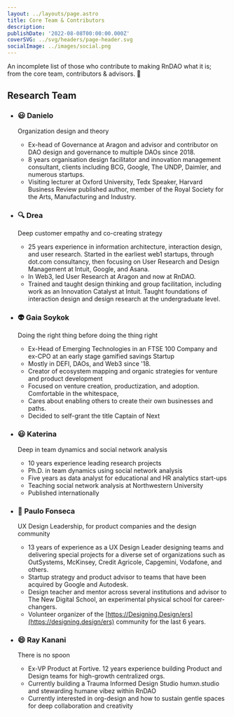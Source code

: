 ```yaml
---
layout: ../layouts/page.astro
title: Core Team & Contributors
description:
publishDate: '2022-08-08T00:00:00.000Z'
coverSVG: ../svg/headers/page-header.svg
socialImage: ../images/social.png
---
```


An incomplete list of those who contribute to making RnDAO what it is; <br/>from the core team, contributors & advisors. 🙏


## Research Team

- ### 😃 Danielo
    Organization design and theory

    - Ex-head of Governance at Aragon and advisor and contributor on DAO design and governance to multiple DAOs since 2018.
    - 8 years organisation design facilitator and innovation management consultant, clients including BCG, Google, The UNDP, Daimler, and numerous startups.
    - Visiting lecturer at Oxford University, Tedx Speaker, Harvard Business Review published author, member of the Royal Society for the Arts, Manufacturing and Industry.
- ### 🔍 Drea
    Deep customer empathy and co-creating strategy

    - 25 years experience in information architecture, interaction design, and user research. Started in the earliest web1 startups, through dot.com consultancy, then focusing on User Research and Design Management at Intuit, Google, and Asana.
    - In Web3, led User Research at Aragon and now at RnDAO.
    - Trained and taught design thinking and group facilitation, including work as an Innovation Catalyst at Intuit. Taught foundations of interaction design and design research at the undergraduate level.
- ### 👽 Gaia Soykok
    Doing the right thing before doing the thing right

    - Ex-Head of Emerging Technologies in an FTSE 100 Company and ex-CPO at an early stage gamified savings Startup
    - Mostly in DEFI, DAOs, and Web3 since '18.
    - Creator of ecosystem mapping and organic strategies for venture and product development
    - Focused on venture creation, productization, and adoption. Comfortable in the whitespace,
    - Cares about enabling others to create their own businesses and paths.
    - Decided to self-grant the title Captain of Next
- ### 😃 Katerina
    Deep in team dynamics and social network analysis

    - 10 years experience leading research projects
    - Ph.D. in team dynamics using social network analysis
    - Five years as data analyst for educational and HR analytics start-ups
    - Teaching social network analysis at Northwestern University
    - Published internationally
- ### 🚀 Paulo Fonseca
    UX Design Leadership, for product companies and the design community

    - 13 years of experience as a UX Design Leader designing teams and delivering special projects for a diverse set of organizations such as OutSystems, McKinsey, Credit Agricole, Capgemini, Vodafone, and others.
    - Startup strategy and product advisor to teams that have been acquired by Google and Autodesk.
    - Design teacher and mentor across several institutions and advisor to The New Digital School, an experimental physical school for career-changers.
    - Volunteer organizer of the [https://Designing.Design/ers](https://designing.design/ers) community for the last 6 years.
- ### 😄 Ray Kanani
    There is no spoon

    - Ex-VP Product at Fortive. 12 years experience building Product and Design teams for high-growth centralized orgs.
    - Currently building a Trauma Informed Design Studio humxn.studio and stewarding humane vibez within RnDAO
    - Currently interested in org-design and how to sustain gentle spaces for deep collaboration and creativity


